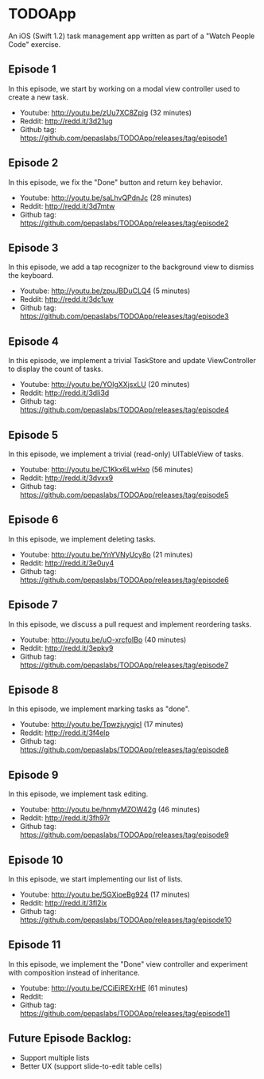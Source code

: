 # TODOApp
An iOS (Swift 1.2) task management app written as part of a "Watch People Code" exercise.

## Episode 1
In this episode, we start by working on a modal view controller used to create a new task.
* Youtube: http://youtu.be/zUu7XC8Zpig (32 minutes)
* Reddit: http://redd.it/3d21ug
* Github tag: https://github.com/pepaslabs/TODOApp/releases/tag/episode1

## Episode 2
In this episode, we fix the "Done" button and return key behavior.
* Youtube: http://youtu.be/saLhvQPdnJc (28 minutes)
* Reddit: http://redd.it/3d7mtw
* Github tag: https://github.com/pepaslabs/TODOApp/releases/tag/episode2

## Episode 3
In this episode, we add a tap recognizer to the background view to dismiss the keyboard.
* Youtube: http://youtu.be/zpuJBDuCLQ4 (5 minutes)
* Reddit: http://redd.it/3dc1uw
* Github tag: https://github.com/pepaslabs/TODOApp/releases/tag/episode3

## Episode 4
In this episode, we implement a trivial TaskStore and update ViewController to display the count of tasks.
* Youtube: http://youtu.be/YOlgXXjsxLU (20 minutes)
* Reddit: http://redd.it/3dli3d
* Github tag: https://github.com/pepaslabs/TODOApp/releases/tag/episode4

## Episode 5
In this episode, we implement a trivial (read-only) UITableView of tasks.
* Youtube: http://youtu.be/C1Kkx6LwHxo (56 minutes)
* Reddit: http://redd.it/3dvxx9
* Github tag: https://github.com/pepaslabs/TODOApp/releases/tag/episode5

## Episode 6
In this episode, we implement deleting tasks.
* Youtube: http://youtu.be/YnYVNyUcy8o (21 minutes)
* Reddit: http://redd.it/3e0uy4
* Github tag: https://github.com/pepaslabs/TODOApp/releases/tag/episode6

## Episode 7
In this episode, we discuss a pull request and implement reordering tasks.
* Youtube: http://youtu.be/uO-xrcfoIBo (40 minutes)
* Reddit: http://redd.it/3epky9
* Github tag: https://github.com/pepaslabs/TODOApp/releases/tag/episode7

## Episode 8
In this episode, we implement marking tasks as "done".
* Youtube: http://youtu.be/TpwzjuygjcI (17 minutes)
* Reddit: http://redd.it/3f4elp
* Github tag: https://github.com/pepaslabs/TODOApp/releases/tag/episode8

## Episode 9
In this episode, we implement task editing.
* Youtube: http://youtu.be/hnmyMZOW42g (46 minutes)
* Reddit: http://redd.it/3fh97r
* Github tag: https://github.com/pepaslabs/TODOApp/releases/tag/episode9

## Episode 10
In this episode, we start implementing our list of lists.
* Youtube: http://youtu.be/5GXioeBg924 (17 minutes)
* Reddit: http://redd.it/3fl2ix
* Github tag: https://github.com/pepaslabs/TODOApp/releases/tag/episode10

## Episode 11
In this episode, we implement the "Done" view controller and experiment with composition instead of inheritance.
* Youtube: http://youtu.be/CCiEiREXrHE (61 minutes)
* Reddit: 
* Github tag: https://github.com/pepaslabs/TODOApp/releases/tag/episode11

## Future Episode Backlog:
* Support multiple lists
* Better UX (support slide-to-edit table cells)
